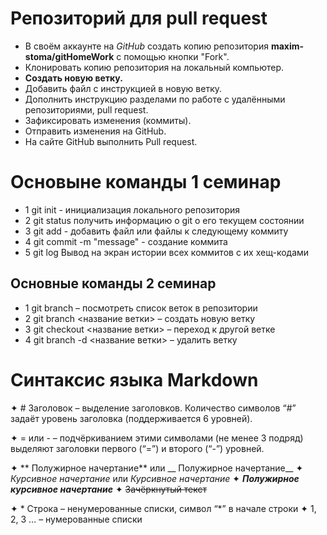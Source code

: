 # Репозиторий для pull request

* В своём аккаунте на *GitHub* создать копию репозитория **maxim-stoma/gitHomeWork** с помощью кнопки "Fork".
* Клонировать копию репозитория на локальный компьютер.
* **Создать новую ветку.**
* Добавить файл с инструкцией в новую ветку.
* Дополнить инструкцию разделами по работе с удалёнными репозиториями, pull request.
* Зафиксировать изменения (коммиты).
* Отправить изменения на GitHub.
* На сайте GitHub выполнить Pull request.

# Основыне команды 1 семинар

* 1 git init - инициализация локального репозитория
* 2 git status получить информацию о git о его текущем состоянии
* 3 git add - добавить файл или файлы к следующему коммиту
* 4 git commit -m "message" - создание коммита
* 5 git log Вывод на экран истории всех коммитов с их хещ-кодами 

## Основные команды 2 семинар

* 1 git branch – посмотреть список веток в репозитории
* 2 git branch <название ветки> – создать новую ветку
* 3 git checkout <название ветки> – переход к другой ветке
* 4 git branch -d <название ветки> – удалить ветку

# Синтаксис языка Markdown

✦ # Заголовок – выделение заголовков. Количество символов “#” задаёт уровень заголовка
(поддерживается 6 уровней).

✦ = или - – подчёркиванием этими символами (не менее 3 подряд) выделяют заголовки первого
(“=”) и второго (“-”) уровней.

✦ ** Полужирное начертание** или __ Полужирное начертание__
✦ *Курсивное начертание* или _Курсивное начертание_
✦ ***Полужирное курсивное начертание***
✦ ~~Зачёркнутый текст~~

✦ * Строка – ненумерованные списки, символ “*” в начале строки
✦ 1, 2, 3 … – нумерованные списки